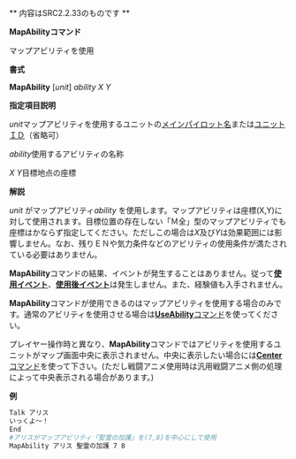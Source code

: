 ** 内容はSRC2.2.33のものです **

**MapAbilityコマンド**

マップアビリティを使用

**書式**

**MapAbility** [*unit*] *ability X Y*

**指定項目説明**

*unit*マップアビリティを使用するユニットの[メインパイロット名](メインパイロット名.md)または[ユニットＩＤ](ユニットＩＤ.md)（省略可）

*ability*使用するアビリティの名称

*X Y*目標地点の座標

**解説**

*unit* がマップアビリティ*ability* を使用します。マップアビリティは座標(X,Y)に対して使用されます。目標位置の存在しない「Ｍ全」型のマップアビリティでも座標はかならず指定してください。ただしこの場合は*X*及び*Y*は効果範囲には影響しません。なお、残りＥＮや気力条件などのアビリティの使用条件が満たされている必要はありません。

**MapAbility**コマンドの結果、イベントが発生することはありません。従って[**使用イベント**](使用イベント.md)、[**使用後イベント**](使用後イベント.md)は発生しません。また、経験値も入手されません。

**MapAbility**コマンドが使用できるのはマップアビリティを使用する場合のみです。通常のアビリティを使用させる場合は[**UseAbility**コマンド](UseAbilityコマンド.md)を使ってください。

プレイヤー操作時と異なり、**MapAbility**コマンドではアビリティを使用するユニットがマップ画面中央に表示されません。中央に表示したい場合には[**Center**コマンド](Centerコマンド.md)を使って下さい。(ただし戦闘アニメ使用時は汎用戦闘アニメ側の処理によって中央表示される場合があります。)

**例**
```sh
Talk アリス
いっくよ～！
End
#アリスがマップアビリティ「聖霊の加護」を(7,8)を中心にして使用
MapAbility アリス 聖霊の加護 7 8
```

